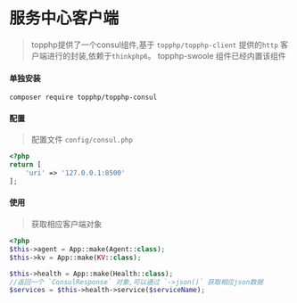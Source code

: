 # 服务中心客户端
> topphp提供了一个consul组件,基于 `topphp/topphp-client` 提供的`http` 客户端进行的封装,依赖于`thinkphp6`。
> topphp-swoole 组件已经内置该组件

#### 单独安装
```shell
composer require topphp/topphp-consul
```
#### 配置
> 配置文件 `config/consul.php`

```php
<?php
return [
    'uri' => '127.0.0.1:8500'
];
```

#### 使用
> 获取相应客户端对象
```php
<?php
$this->agent = App::make(Agent::class);
$this->kv = App::make(KV::class);

$this->health = App::make(Health::class);
//返回一个 `ConsulResponse` 对象,可以通过 `->json()` 获取相应json数据
$services = $this->health->service($serviceName);

```